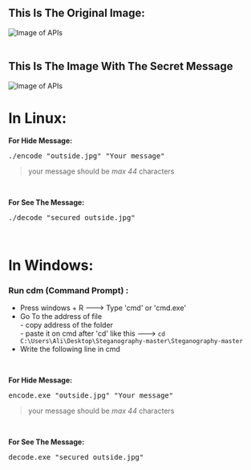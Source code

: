 

## This Is The Original Image:<br>
![Image of APIs](outside.jpg)
<br><br>
## This Is The Image With The Secret Message<br>
![Image of APIs](secured_outside.jpg)

# In Linux:

<b>For Hide Message:</b>
<br>
<pre>./encode "outside.jpg" "Your message"</pre>
  > your message should be _max 44_ characters
<br>

<b> For See The Message:</b> 
<br>
<pre>./decode "secured_outside.jpg"</pre>
<br>

# In Windows:
### Run cdm (Command Prompt) : 
   * Press windows + R ---> Type 'cmd' or 'cmd.exe'
   * Go To the address of file <br>
                - copy address of the folder<br>
                - paste it on cmd after 'cd' like this ---> ```cd C:\Users\Ali\Desktop\Steganography-master\Steganography-master```
   * Write the following line in cmd
  <br>
  
<b>For Hide Message:</b> 
<br>
<pre>encode.exe "outside.jpg" "Your message"</pre>
 > your message should be _max 44_ characters
<br>
  
<b>For See The Message:</b> 
<br>
<pre>decode.exe "secured_outside.jpg"</pre>
